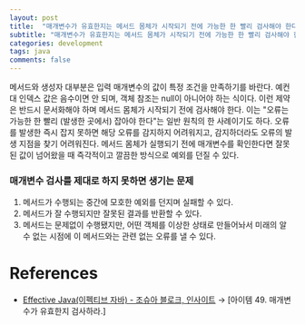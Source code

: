 ```yaml
---
layout: post
title:  "매개변수가 유효한지는 메서드 몸체가 시작되기 전에 가능한 한 빨리 검사해야 한다."
subtitle: "매개변수가 유효한지는 메서드 몸체가 시작되기 전에 가능한 한 빨리 검사해야 한다."
categories: development
tags: java
comments: false
---
```


메서드와 생성자 대부분은 입력 매개변수의 값이 특정 조건을 만족하기를 바란다. 예컨대 인덱스 값은 음수이면 안 되며, 객체 참조는 null이 아니어야 하는 식이다. 이런 제약은 반드시 문서화해야 하며 메서드 몸체가 시작되기 전에 검사해야 한다. 이는 "오류는 가능한 한 빨리 (발생한 곳에서) 잡아야 한다"는 일반 원칙의 한 사례이기도 하다. 오류를 발생한 즉시 잡지 못하면 해당 오류를 감지하지 어려워지고, 감지하더라도 오류의 발생 지점을 찾기 어려워진다. 메서드 몸체가 실행되기 전에 매개변수를 확인한다면 잘못된 값이 넘어왔을 때 즉각적이고 깔끔한 방식으로 예외를 던질 수 있다. 

### 매개변수 검사를 제대로 하지 못하면 생기는 문제

1. 메서드가 수행되는 중간에 모호한 예외를 던지며 실패할 수 있다. 
2. 메서드가 잘 수행되지만 잘못된 결과를 반환할 수 있다. 
3. 메서드는 문제없이 수행됐지만, 어떤 객체를 이상한 상태로 만들어놔서 미래의 알 수 없는 시점에 이 메서드와는 관련 없는 오류를 낼 수 있다. 

# References

- [Effective Java(이펙티브 자바) - 조슈아 블로크, 인사이트](http://www.kyobobook.co.kr/product/detailViewKor.laf?ejkGb=KOR&mallGb=KOR&barcode=9788966262281&orderClick=LEa&Kc=) → [아이템 49. 매개변수가 유효한지 검사하라.]